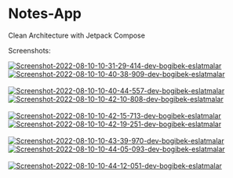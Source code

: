# Notes-App
Clean Architecture with Jetpack Compose


Screenshots:

<a href="https://postimg.cc/WhqJD0pH" target="_blank"><img src="https://i.postimg.cc/X7QKzgR4/Screenshot-2022-08-10-10-31-29-414-dev-bogibek-eslatmalar.jpg" alt="Screenshot-2022-08-10-10-31-29-414-dev-bogibek-eslatmalar"/></a> <a href="https://postimg.cc/hXFQVhfP" target="_blank"><img src="https://i.postimg.cc/Vkv9QCwM/Screenshot-2022-08-10-10-40-38-909-dev-bogibek-eslatmalar.jpg" alt="Screenshot-2022-08-10-10-40-38-909-dev-bogibek-eslatmalar"/></a><br/><br/>
<a href="https://postimg.cc/VJjrg1C9" target="_blank"><img src="https://i.postimg.cc/HkNwpkWN/Screenshot-2022-08-10-10-40-44-557-dev-bogibek-eslatmalar.jpg" alt="Screenshot-2022-08-10-10-40-44-557-dev-bogibek-eslatmalar"/></a> <a href="https://postimg.cc/TyfyHSVz" target="_blank"><img src="https://i.postimg.cc/W4JMtch1/Screenshot-2022-08-10-10-42-10-808-dev-bogibek-eslatmalar.jpg" alt="Screenshot-2022-08-10-10-42-10-808-dev-bogibek-eslatmalar"/></a><br/><br/>
<a href="https://postimg.cc/mz6tkgv4" target="_blank"><img src="https://i.postimg.cc/90cTx41D/Screenshot-2022-08-10-10-42-15-713-dev-bogibek-eslatmalar.jpg" alt="Screenshot-2022-08-10-10-42-15-713-dev-bogibek-eslatmalar"/></a> <a href="https://postimg.cc/qgzNY2Kv" target="_blank"><img src="https://i.postimg.cc/nV1qXkcB/Screenshot-2022-08-10-10-42-19-251-dev-bogibek-eslatmalar.jpg" alt="Screenshot-2022-08-10-10-42-19-251-dev-bogibek-eslatmalar"/></a><br/><br/>
<a href="https://postimg.cc/5HgHc3p6" target="_blank"><img src="https://i.postimg.cc/TwMnDNDq/Screenshot-2022-08-10-10-43-39-970-dev-bogibek-eslatmalar.jpg" alt="Screenshot-2022-08-10-10-43-39-970-dev-bogibek-eslatmalar"/></a> <a href="https://postimg.cc/xqhXSqGy" target="_blank"><img src="https://i.postimg.cc/TYYggDpS/Screenshot-2022-08-10-10-44-05-093-dev-bogibek-eslatmalar.jpg" alt="Screenshot-2022-08-10-10-44-05-093-dev-bogibek-eslatmalar"/></a><br/><br/>
<a href="https://postimg.cc/vxgDVdyV" target="_blank"><img src="https://i.postimg.cc/5ypzDxkn/Screenshot-2022-08-10-10-44-12-051-dev-bogibek-eslatmalar.jpg" alt="Screenshot-2022-08-10-10-44-12-051-dev-bogibek-eslatmalar"/></a> 
